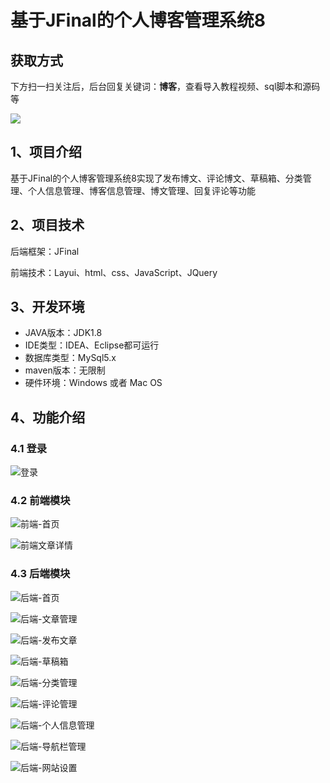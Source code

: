 # 基于JFinal的个人博客管理系统8

## 获取方式

下方扫一扫关注后，后台回复关键词：**博客**，查看导入教程视频、sql脚本和源码等

 ![](https://www.codeshop.fun/Typora-Images/202205281253739.png)

## 1、项目介绍

基于JFinal的个人博客管理系统8实现了发布博文、评论博文、草稿箱、分类管理、个人信息管理、博客信息管理、博文管理、回复评论等功能


## 2、项目技术

后端框架：JFinal

前端技术：Layui、html、css、JavaScript、JQuery

## 3、开发环境

- JAVA版本：JDK1.8
- IDE类型：IDEA、Eclipse都可运行
- 数据库类型：MySql5.x
- maven版本：无限制
- 硬件环境：Windows 或者 Mac OS


## 4、功能介绍

### 4.1 登录

![登录](https://www.codeshop.fun/Typora-Images/202208021021334.jpg)

### 4.2 前端模块

![前端-首页](https://www.codeshop.fun/Typora-Images/202208021022231.jpg)

![前端文章详情](https://www.codeshop.fun/Typora-Images/202208021023580.jpg)

### 4.3 后端模块

![后端-首页](https://www.codeshop.fun/Typora-Images/202208021023304.jpg)

![后端-文章管理](https://www.codeshop.fun/Typora-Images/202208021023969.jpg)

![后端-发布文章](https://www.codeshop.fun/Typora-Images/202208021023931.jpg)

![后端-草稿箱](https://www.codeshop.fun/Typora-Images/202208021024334.jpg)

![后端-分类管理](https://www.codeshop.fun/Typora-Images/202208021023243.jpg)

![后端-评论管理](https://www.codeshop.fun/Typora-Images/202208021023028.jpg)

![后端-个人信息管理](https://www.codeshop.fun/Typora-Images/202208021023788.jpg)

![后端-导航栏管理](https://www.codeshop.fun/Typora-Images/202208021023207.jpg)

![后端-网站设置](https://www.codeshop.fun/Typora-Images/202208021023776.jpg)

